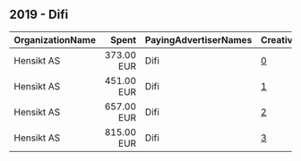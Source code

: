 ## 2019 - Difi 
|OrganizationName|Spent|PayingAdvertiserNames|CreativeUrls|Impressions|Genders|AgeBrackets|CountryCodes|BillingAddresses|CandidateBallotInformation|
|:---|---:|:---|:---|---:|:---|:---|:---|:---|:---|
|Hensikt AS|373.00 EUR|Difi|[0](https://www.snap.com/political-ads/asset/f1817031ae97325e4660c4b484390156278c0b916e7ee84209da5e8dbbb25a32?mediaType=mp4)|135,637||18-25|norway|"Øvre Slottsgate 17,Oslo,0157,NO"||
|Hensikt AS|451.00 EUR|Difi|[1](https://www.snap.com/political-ads/asset/9f37a450d5f8f1c9188e483842ad0331b7f96446ec32aa7db1151e5e9477e2ab?mediaType=mp4)|163,163||18-25|norway|"Øvre Slottsgate 17,Oslo,0157,NO"||
|Hensikt AS|657.00 EUR|Difi|[2](https://www.snap.com/political-ads/asset/e8ddb7509c5effb3f4076da068735aa2734ab5b4de096ea020fffdeec9f51b15?mediaType=mp4)|167,556|FEMALE|25-27|norway|"Øvre Slottsgate 17,Oslo,0157,NO"||
|Hensikt AS|815.00 EUR|Difi|[3](https://www.snap.com/political-ads/asset/edd2715036b197cb6131e7bf5e70c470215ea0986f9d79fed749eb642e6f6793?mediaType=mp4)|229,284|FEMALE|25-27|norway|"Øvre Slottsgate 17,Oslo,0157,NO"||
